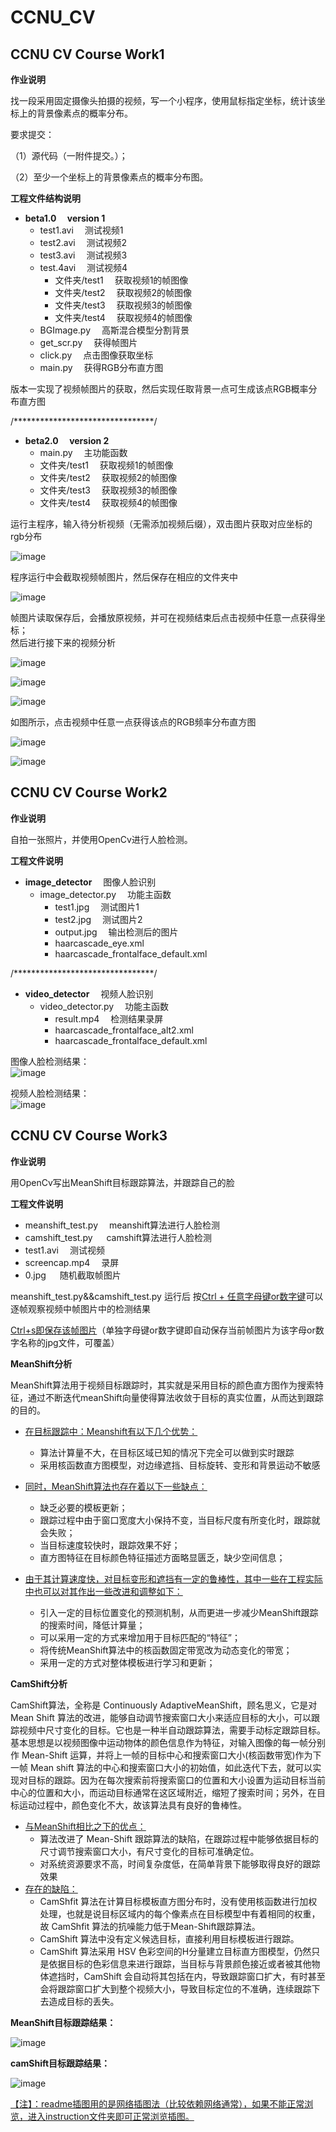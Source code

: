 # CCNU_CV
## CCNU CV Course Work1  
**作业说明**  

找一段采用固定摄像头拍摄的视频，写一个小程序，使用鼠标指定坐标，统计该坐标上的背景像素点的概率分布。

要求提交：  

（1）源代码（一附件提交。）；     

（2）至少一个坐标上的背景像素点的概率分布图。  



**工程文件结构说明**    

+ **beta1.0&emsp; version 1**  
    + test1.avi &emsp;测试视频1  
    + test2.avi &emsp;测试视频2   
    + test3.avi &emsp;测试视频3    
    + test.4avi &emsp;测试视频4  
      - 文件夹/test1  &emsp;获取视频1的帧图像  
      - 文件夹/test2  &emsp;获取视频2的帧图像  
      - 文件夹/test3  &emsp;获取视频3的帧图像  
      - 文件夹/test4  &emsp;获取视频4的帧图像  
    + BGImage.py  &emsp;高斯混合模型分割背景  
    + get_scr.py  &emsp;获得帧图片  
    + click.py  &emsp;点击图像获取坐标  
    + main.py  &emsp;获得RGB分布直方图  
      

版本一实现了视频帧图片的获取，然后实现任取背景一点可生成该点RGB概率分布直方图   

/********************************/
+ **beta2.0&emsp; version 2**  
    - main.py &emsp;主功能函数
    - 文件夹/test1  &emsp;获取视频1的帧图像  
    - 文件夹/test2  &emsp;获取视频2的帧图像  
    - 文件夹/test3  &emsp;获取视频3的帧图像  
    - 文件夹/test4  &emsp;获取视频4的帧图像  

运行主程序，输入待分析视频（无需添加视频后缀），双击图片获取对应坐标的rgb分布

![image](https://github.com/baobaotql/CCNU_CV/blob/master/CV_work1/instruction/1.png)    

程序运行中会截取视频帧图片，然后保存在相应的文件夹中 

![image](https://github.com/baobaotql/CCNU_CV/blob/master/CV_work1/instruction/2.png)     

帧图片读取保存后，会播放原视频，并可在视频结束后点击视频中任意一点获得坐标；  
然后进行接下来的视频分析    

![image](https://github.com/baobaotql/CCNU_CV/blob/master/CV_work1/instruction/3.png)    

![image](https://github.com/baobaotql/CCNU_CV/blob/master/CV_work1/instruction/4.png)    

![image](https://github.com/baobaotql/CCNU_CV/blob/master/CV_work1/instruction/5.png)   

如图所示，点击视频中任意一点获得该点的RGB频率分布直方图    

![image](https://github.com/baobaotql/CCNU_CV/blob/master/CV_work1/instruction/6.png)    

![image](https://github.com/baobaotql/CCNU_CV/blob/master/CV_work1/instruction/7.png)     

 

## CCNU CV Course Work2   
**作业说明**  

自拍一张照片，并使用OpenCv进行人脸检测。  



**工程文件说明**

+ **image_detector**  &emsp;图像人脸识别  
    + image_detector.py  &emsp;功能主函数   
        + test1.jpg  &emsp;测试图片1  
        + test2.jpg  &emsp;测试图片2  
        + output.jpg  &emsp;输出检测后的图片    
        + haarcascade_eye.xml  &emsp;  
        + haarcascade_frontalface_default.xml  &emsp;  
        

/********************************/  
+ **video_detector** &emsp;视频人脸识别  
    + video_detector.py  &emsp;功能主函数   
        + result.mp4  &emsp;检测结果录屏  
        + haarcascade_frontalface_alt2.xml  &emsp;  
        + haarcascade_frontalface_default.xml  &emsp;  
        
        

图像人脸检测结果：  
![image](https://github.com/baobaotql/CCNU_CV/blob/master/CV_work2/instruction/1.jpg)  

视频人脸检测结果：  
![image](https://github.com/baobaotql/CCNU_CV/blob/master/CV_work2/instruction/2.png)



##  CCNU CV Course Work3  

**作业说明**   

用OpenCv写出MeanShift目标跟踪算法，并跟踪自己的脸  



**工程文件说明**   

+ meanshift_test.py   &emsp;meanshift算法进行人脸检测   
+ camshift_test.py  &emsp; camshift算法进行人脸检测
+ test1.avi    &emsp;测试视频   
+ screencap.mp4    &emsp;录屏  
+ 0.jpg   &emsp; 随机截取帧图片       





meanshift_test.py&&camshift_test.py 运行后  按<u>Ctrl + 任意字母键or数字键</u>可以逐帧观察视频中帧图片中的检测结果

<u>Ctrl+s即保存该帧图片</u>（单独字母键or数字键即自动保存当前帧图片为该字母or数字名称的jpg文件，可覆盖） 





**MeanShift分析**  

MeanShift算法用于视频目标跟踪时，其实就是采用目标的颜色直方图作为搜索特征，通过不断迭代meanShift向量使得算法收敛于目标的真实位置，从而达到跟踪的目的。  

+ <u>在目标跟踪中：Meanshift有以下几个优势：</u>

  + 算法计算量不大，在目标区域已知的情况下完全可以做到实时跟踪  
  + 采用核函数直方图模型，对边缘遮挡、目标旋转、变形和背景运动不敏感  

+ <u>同时，MeanShift算法也存在着以下一些缺点：</u>  

  + 缺乏必要的模板更新；  
  + 跟踪过程中由于窗口宽度大小保持不变，当目标尺度有所变化时，跟踪就会失败；  
  + 当目标速度较快时，跟踪效果不好；  
  + 直方图特征在目标颜色特征描述方面略显匮乏，缺少空间信息；    

+ <u>由于其计算速度快，对目标变形和遮挡有一定的鲁棒性，其中一些在工程实际中也可以对其作出一些改进和调整如下：</u>

  + 引入一定的目标位置变化的预测机制，从而更进一步减少MeanShift跟踪的搜索时间，降低计算量；  
  + 可以采用一定的方式来增加用于目标匹配的“特征”；  
  + 将传统MeanShift算法中的核函数固定带宽改为动态变化的带宽；  
  + 采用一定的方式对整体模板进行学习和更新；    

  
  
    
  
  

**CamShift分析**   

CamShift算法，全称是 Continuously AdaptiveMeanShift，顾名思义，它是对Mean Shift 算法的改进，能够自动调节搜索窗口大小来适应目标的大小，可以跟踪视频中尺寸变化的目标。它也是一种半自动跟踪算法，需要手动标定跟踪目标。基本思想是以视频图像中运动物体的颜色信息作为特征，对输入图像的每一帧分别作 Mean-Shift 运算，并将上一帧的目标中心和搜索窗口大小(核函数带宽)作为下一帧 Mean shift 算法的中心和搜索窗口大小的初始值，如此迭代下去，就可以实现对目标的跟踪。因为在每次搜索前将搜索窗口的位置和大小设置为运动目标当前中心的位置和大小，而运动目标通常在这区域附近，缩短了搜索时间；另外，在目标运动过程中，颜色变化不大，故该算法具有良好的鲁棒性。

+ <u>与MeanShift相比之下的优点：</u>
  + 算法改进了 Mean-Shift 跟踪算法的缺陷，在跟踪过程中能够依据目标的尺寸调节搜索窗口大小，有尺寸变化的目标可准确定位。
  + 对系统资源要求不高，时间复杂度低，在简单背景下能够取得良好的跟踪效果
+ <u>存在的缺陷：</u>
  + CamShfit 算法在计算目标模板直方图分布时，没有使用核函数进行加权处理，也就是说目标区域内的每个像素点在目标模型中有着相同的权重，故 CamShfit 算法的抗噪能力低于Mean-Shift跟踪算法。
  + CamShift 算法中没有定义候选目标，直接利用目标模板进行跟踪。
  + CamShift 算法采用 HSV 色彩空间的H分量建立目标直方图模型，仍然只是依据目标的色彩信息来进行跟踪，当目标与背景颜色接近或者被其他物体遮挡时，CamShift 会自动将其包括在内，导致跟踪窗口扩大，有时甚至会将跟踪窗口扩大到整个视频大小，导致目标定位的不准确，连续跟踪下去造成目标的丢失。  

  



**MeanShift目标跟踪结果：**  

![image](https://github.com/baobaotql/CCNU_CV/blob/master/CV_work3/0.jpg)   



**camShift目标跟踪结果：**

![image](https://github.com/baobaotql/CCNU_CV/blob/master/CV_work3/camshift.jpg)   



<u>【注】：readme插图用的是网络插图法（比较依赖网络通常），如果不能正常浏览，进入instruction文件夹即可正常浏览插图。</u>    